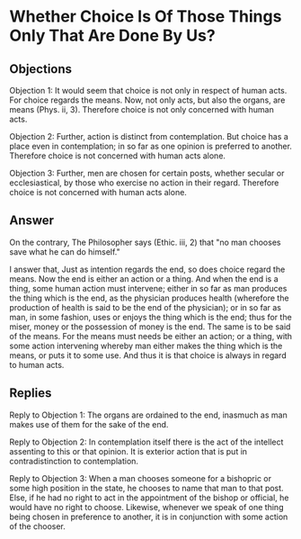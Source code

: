 # Whether Choice Is Of Those Things Only That Are Done By Us?

## Objections

Objection 1: It would seem that choice is not only in respect of human acts. For choice regards the means. Now, not only acts, but also the organs, are means (Phys. ii, 3). Therefore choice is not only concerned with human acts.

Objection 2: Further, action is distinct from contemplation. But choice has a place even in contemplation; in so far as one opinion is preferred to another. Therefore choice is not concerned with human acts alone.

Objection 3: Further, men are chosen for certain posts, whether secular or ecclesiastical, by those who exercise no action in their regard. Therefore choice is not concerned with human acts alone.

## Answer

On the contrary, The Philosopher says (Ethic. iii, 2) that "no man chooses save what he can do himself."

I answer that, Just as intention regards the end, so does choice regard the means. Now the end is either an action or a thing. And when the end is a thing, some human action must intervene; either in so far as man produces the thing which is the end, as the physician produces health (wherefore the production of health is said to be the end of the physician); or in so far as man, in some fashion, uses or enjoys the thing which is the end; thus for the miser, money or the possession of money is the end. The same is to be said of the means. For the means must needs be either an action; or a thing, with some action intervening whereby man either makes the thing which is the means, or puts it to some use. And thus it is that choice is always in regard to human acts.

## Replies

Reply to Objection 1: The organs are ordained to the end, inasmuch as man makes use of them for the sake of the end.

Reply to Objection 2: In contemplation itself there is the act of the intellect assenting to this or that opinion. It is exterior action that is put in contradistinction to contemplation.

Reply to Objection 3: When a man chooses someone for a bishopric or some high position in the state, he chooses to name that man to that post. Else, if he had no right to act in the appointment of the bishop or official, he would have no right to choose. Likewise, whenever we speak of one thing being chosen in preference to another, it is in conjunction with some action of the chooser.